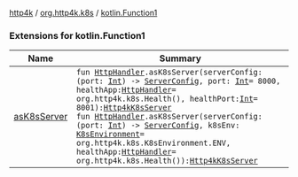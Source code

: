 [http4k](../../index.md) / [org.http4k.k8s](../index.md) / [kotlin.Function1](./index.md)

### Extensions for kotlin.Function1

| Name | Summary |
|---|---|
| [asK8sServer](as-k8s-server.md) | `fun `[`HttpHandler`](../../org.http4k.core/-http-handler.md)`.asK8sServer(serverConfig: (port: `[`Int`](https://kotlinlang.org/api/latest/jvm/stdlib/kotlin/-int/index.html)`) -> `[`ServerConfig`](../../org.http4k.server/-server-config/index.md)`, port: `[`Int`](https://kotlinlang.org/api/latest/jvm/stdlib/kotlin/-int/index.html)` = 8000, healthApp: `[`HttpHandler`](../../org.http4k.core/-http-handler.md)` = org.http4k.k8s.Health(), healthPort: `[`Int`](https://kotlinlang.org/api/latest/jvm/stdlib/kotlin/-int/index.html)` = 8001): `[`Http4kK8sServer`](../-http4k-k8s-server/index.md)<br>`fun `[`HttpHandler`](../../org.http4k.core/-http-handler.md)`.asK8sServer(serverConfig: (port: `[`Int`](https://kotlinlang.org/api/latest/jvm/stdlib/kotlin/-int/index.html)`) -> `[`ServerConfig`](../../org.http4k.server/-server-config/index.md)`, k8sEnv: `[`K8sEnvironment`](../-k8s-environment/index.md)` = org.http4k.k8s.K8sEnvironment.ENV, healthApp: `[`HttpHandler`](../../org.http4k.core/-http-handler.md)` = org.http4k.k8s.Health()): `[`Http4kK8sServer`](../-http4k-k8s-server/index.md) |
